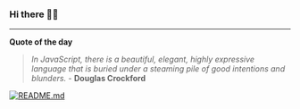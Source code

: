 ### Hi there 👋🏻


---

**Quote of the day**

> *In JavaScript, there is a beautiful, elegant, highly expressive language that is buried under a steaming pile of good intentions and blunders.* - **Douglas Crockford** 

[![README.md](https://github.com/marcolovazzano/marcolovazzano/actions/workflows/readme.yml/badge.svg)](https://github.com/marcolovazzano/marcolovazzano/actions/workflows/readme.yml)
